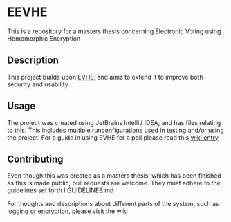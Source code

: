 # EEVHE
This is a repository for a masters thesis concerning Electronic Voting using Homomorphic Encryption

## Description
This project builds upon [EVHE](https://github.com/Ernstsen/EVHE/wiki/Running-EVHE), and aims to extend it to improve both security and usability

## Usage
The project was created using JetBrains IntelliJ IDEA, and has files relating to this. This includes multiple runconfigurations used in testing and/or using the project. 
For a guide in using EVHE for a poll please read this [wiki entry](https://github.com/Ernstsen/EVHE/wiki/Running-EVHE)

## Contributing
Even though this was created as a masters thesis, which has been finished as this is made public, pull requests are welcome.
They must adhere to the guidelines set forth i GUIDELINES.md

For thoughts and descriptions about different parts of the system, such as logging or encryption, please visit the wiki
